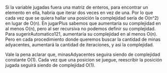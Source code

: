 Si la variable jugadas fuera una matriz de enteros, para encontrar un elemento en ella, habria que
iterar dos veces en vez de una. Por lo que cada vez que se quiera hallar una posición la complejidad sería de O(n^2) en
lugar de O(n).
En jugarPlus sabemos que aumentaría su complejidad en al menos O(n), pero al ser recursiva no podemos definir su
complejidad.
Para sugerirAutomatico121, aumentaría su complejidad en al menos O(n). Pero en cada procedimiento donde queremos buscar
la cantidad de minas adyacentes, aumentará la cantidad de iteraciones, y asi la complejidad.

Vale la pena aclarar que, minasAdyacentes seguira siendo de complejidad constante O(1). Cada vez que una posicion se
juegue, reescribir la posición jugada seguirá siendo de complejidad O(1).